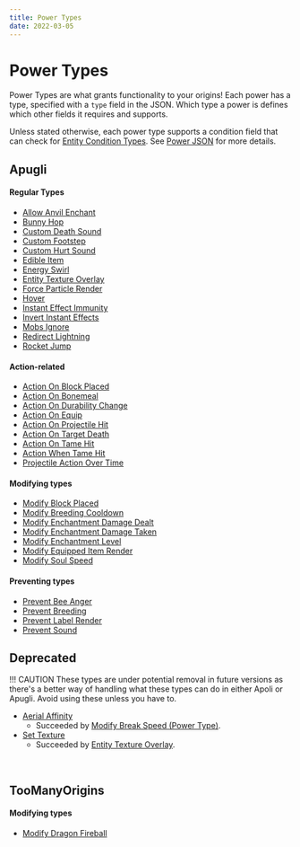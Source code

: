 ```yaml
---
title: Power Types
date: 2022-03-05
---
```


# Power Types

Power Types are what grants functionality to your origins! Each power has a type, specified with a `type` field in the JSON. Which type a power is defines which other fields it requires and supports.

Unless stated otherwise, each power type supports a condition field that can check for [Entity Condition Types](entity_condition_types.md). See [Power JSON](https://origins.readthedocs.io/en/latest/json/power/) for more details.

## Apugli

#### Regular Types
- [Allow Anvil Enchant](allow_anvil_enchant)
- [Bunny Hop](bunny_hop)
- [Custom Death Sound](custom_death_sound)
- [Custom Footstep](custom_footstep)
- [Custom Hurt Sound](custom_hurt_sound)
- [Edible Item](edible_item)
- [Energy Swirl](energy_swirl)
- [Entity Texture Overlay](entity_texture_overlay)
- [Force Particle Render](force_particle_render)
- [Hover](hover)
- [Instant Effect Immunity](instant_effect_immunity)
- [Invert Instant Effects](invert_instant_effects)
- [Mobs Ignore](mobs_ignore)
- [Redirect Lightning](redirect_lightning)
- [Rocket Jump](rocket_jump)

#### Action-related
- [Action On Block Placed](action_on_block_placed)
- [Action On Bonemeal](action_on_bonemeal)
- [Action On Durability Change](action_on_durability_change)
- [Action On Equip](action_on_equip)
- [Action On Projectile Hit](action_on_projectile_hit)
- [Action On Target Death](action_on_target_death)
- [Action On Tame Hit](action_on_tame_hit)
- [Action When Tame Hit](action_when_tame_hit)
- [Projectile Action Over Time](projectile_action_over_time)

#### Modifying types
- [Modify Block Placed](modify_block_placed)
- [Modify Breeding Cooldown](modify_breeding_cooldown)
- [Modify Enchantment Damage Dealt](modify_enchantment_damage_dealt)
- [Modify Enchantment Damage Taken](modify_enchantment_damage_taken)
- [Modify Enchantment Level](modify_enchantment_level)
- [Modify Equipped Item Render](modify_equipped_item_render)
- [Modify Soul Speed](modify_soul_speed)

#### Preventing types
- [Prevent Bee Anger](prevent_bee_anger)
- [Prevent Breeding](prevent_breeding)
- [Prevent Label Render](prevent_label_render)
- [Prevent Sound](prevent_sound)

## Deprecated

!!! CAUTION
    These types are under potential removal in future versions as there's a better way of handling what these types can do in either Apoli or Apugli. Avoid using these unless you have to.

- [Aerial Affinity](aerial_affinity)
    - Succeeded by [Modify Break Speed (Power Type)](https://origins.readthedocs.io/en/latest/types/power_types/modify_break_speed/).
- [Set Texture](set_texture)
    - Succeeded by [Entity Texture Overlay](entity_texture_overlay).
<br>

## TooManyOrigins

#### Modifying types
- [Modify Dragon Fireball](modify_dragon_fireball)
